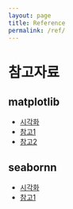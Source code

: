 ```yaml
---
layout: page
title: Reference
permalink: /ref/
---
```


# 참고자료

## matplotlib
* [시각화][1] 
* [참고1][2] 
* [참고2][3] 

## seabornn
* [시각화][4] 
* [참고1][5]  

[1]: https://colab.research.google.com/drive/1N7gSv0pANyy7od6lbY2G3XORgomL_WWp?usp=sharing
[2]: https://colab.research.google.com/drive/1wdP6j3_0PD1F9PlNsme41nAWYqo-mdaR?usp=sharing
[3]: https://colab.research.google.com/drive/1rcjvuNN8mspQNPPxB-_s8I_JvDKWN4DZ?usp=sharing
[4]: https://colab.research.google.com/drive/1iHnv795HArzhOpXZeszIrNaA4yBVTXt5?usp=sharing
[5]: https://colab.research.google.com/drive/1MZj_T0ud-VN9lX56kte58sokztp6G5o1?usp=sharing
